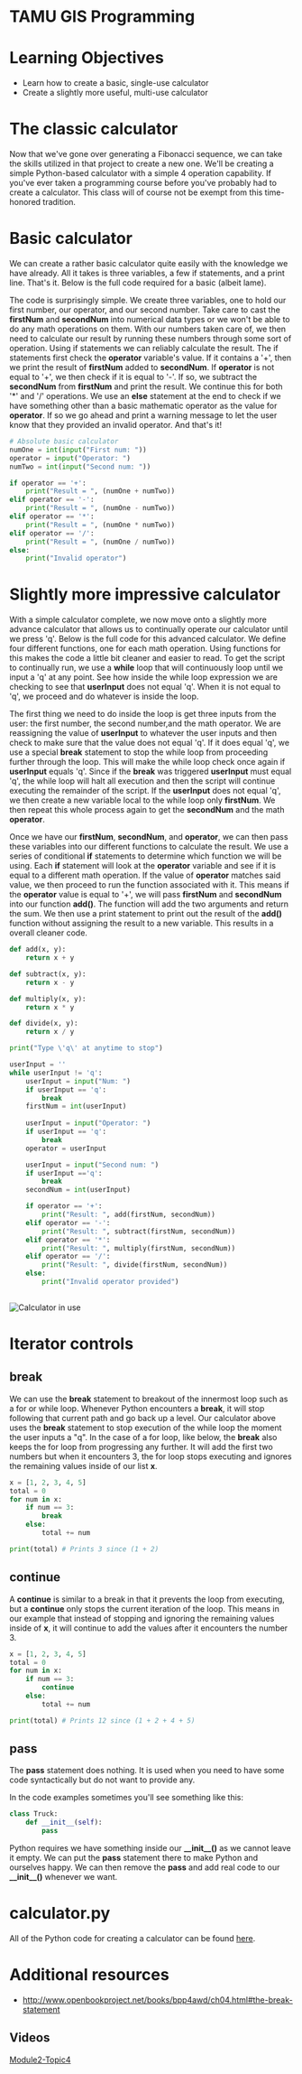 # TAMU GIS Programming
# Learning Objectives
- Learn how to create a basic, single-use calculator
- Create a slightly more useful, multi-use calculator
# The classic calculator
Now that we've gone over generating a Fibonacci sequence, we can take the skills utilized in that project to create a new one. We'll be creating a simple Python-based calculator with a simple 4 operation capability. If you've ever taken a programming course before you've probably had to create a calculator. This class will of course not be exempt from this time-honored tradition.
>
# Basic calculator
We can create a rather basic calculator quite easily with the knowledge we have already. All it takes is three variables, a few if statements, and a print line. That's it. Below is the full code required for a basic (albeit lame).
>
The code is surprisingly simple. We create three variables, one to hold our first number, our operator, and our second number. Take care to cast the **firstNum** and **secondNum** into numerical data types or we won't be able to do any math operations on them. With our numbers taken care of, we then need to calculate our result by running these numbers through some sort of operation. Using if statements we can reliably calculate the result. The if statements first check the **operator** variable's value. If it contains a '+', then we print the result of **firstNum** added to **secondNum**. If **operator** is not equal to '+', we then check if it is equal to '-'. If so, we subtract the **secondNum** from **firstNum** and print the result. We continue this for both '*' and '/' operations. We use an **else** statement at the end to check if we have something other than a basic mathematic operator as the value for **operator**. If so we go ahead and print a warning message to let the user know that they provided an invalid operator. And that's it!
>
```python
# Absolute basic calculator
numOne = int(input("First num: "))
operator = input("Operator: ")
numTwo = int(input("Second num: "))

if operator == '+':
    print("Result = ", (numOne + numTwo))
elif operator == '-':
    print("Result = ", (numOne - numTwo))
elif operator == '*':
    print("Result = ", (numOne * numTwo))
elif operator == '/':
    print("Result = ", (numOne / numTwo))
else:
    print("Invalid operator")
```
>
# Slightly more impressive calculator
With a simple calculator complete, we now move onto a slightly more advance calculator that allows us to continually operate our calculator until we press 'q'. Below is the full code for this advanced calculator. We define four different functions, one for each math operation. Using functions for this makes the code a little bit cleaner and easier to read. To get the script to continually run, we use a **while** loop that will continuously loop until we input a 'q' at any point. See how inside the while loop expression we are checking to see that **userInput** does not equal 'q'. When it is not equal to 'q', we proceed and do whatever is inside the loop. 
>
The first thing we need to do inside the loop is get three inputs from the user: the first number, the second number,and the math operator. We are reassigning the value of **userInput** to whatever the user inputs and then check to make sure that the value does not equal 'q'. If it does equal 'q', we use a special **break** statement to stop the while loop from proceeding further through the loop. This will make the while loop check once again if **userInput** equals 'q'. Since if the **break** was triggered **userInput** must equal 'q', the while loop will halt all execution and then the script will continue executing the remainder of the script. If the **userInput** does not equal 'q', we then create a new variable local to the while loop only **firstNum**. We then repeat this whole process again to get the **secondNum** and the math **operator**. 
>
Once we have our **firstNum**, **secondNum**, and **operator**, we can then pass these variables into our different functions to calculate the result. We use a series of conditional **if** statements to determine which function we will be using. Each **if** statement will look at the **operator** variable and see if it is equal to a different math operation. If the value of **operator** matches said value, we then proceed to run the function associated with it. This means if the **operator** value is equal to '+', we will pass **firstNum** and **secondNum** into our function **add()**. The function will add the two arguments and return the sum. We then use a print statement to print out the result of the **add()** function without assigning the result to a new variable. This results in a overall cleaner code.

>
```python
def add(x, y):
    return x + y

def subtract(x, y):
    return x - y

def multiply(x, y):
    return x * y

def divide(x, y):
    return x / y

print("Type \'q\' at anytime to stop")

userInput = ''
while userInput != 'q':
    userInput = input("Num: ")
    if userInput == 'q':
        break
    firstNum = int(userInput)
    
    userInput = input("Operator: ")
    if userInput == 'q':
        break
    operator = userInput

    userInput = input("Second num: ")
    if userInput =='q':
        break
    secondNum = int(userInput)

    if operator == '+':
        print("Result: ", add(firstNum, secondNum))
    elif operator == '-':
        print("Result: ", subtract(firstNum, secondNum))
    elif operator == '*':
        print("Result: ", multiply(firstNum, secondNum))
    elif operator == '/':
        print("Result: ", divide(firstNum, secondNum))
    else:
        print("Invalid operator provided")
        
```
>
>
![Calculator in use](../images/modules/08/calculator-in-use.png)
# Iterator controls
## break
We can use the **break** statement to breakout of the innermost loop such as a for or while loop. Whenever Python encounters a **break**, it will stop following that current path and go back up a level. Our calculator above uses the **break** statement to stop execution of the while loop the moment the user inputs a "q". In the case of a for loop, like below, the **break** also keeps the for loop from progressing any further. It will add the first two numbers but when it encounters 3, the for loop stops executing and ignores the remaining values inside of our list **x**.
>
```python
x = [1, 2, 3, 4, 5]
total = 0
for num in x:
    if num == 3:
        break
    else:
        total += num

print(total) # Prints 3 since (1 + 2)
```
>
## continue
A **continue** is similar to a break in that it prevents the loop from executing, but a **continue** only stops the current iteration of the loop. This means in our example that instead of stopping and ignoring the remaining values inside of **x**, it will continue to add the values after it encounters the number 3.
>
```python
x = [1, 2, 3, 4, 5]
total = 0
for num in x:
    if num == 3:
        continue
    else:
        total += num

print(total) # Prints 12 since (1 + 2 + 4 + 5)
```
>
## pass
The **pass** statement does nothing. It is used when you need to have some code syntactically but do not want to provide any.
>
In the code examples sometimes you'll see something like this:
>
```python
class Truck:
    def __init__(self):
        pass

```
>
Python requires we have something inside our **\_\_init__()** as we cannot leave it empty. We can put the **pass** statement there to make Python and ourselves happy. We can then remove the **pass** and add real code to our **\_\_init__()** whenever we want.
# <span>calculator</span>.py
All of the Python code for creating a calculator can be found [here](../code/08/calculator.py).
# Additional resources
- http://www.openbookproject.net/books/bpp4awd/ch04.html#the-break-statement

## Videos
[Module2-Topic4](https://youtu.be/lA-PmqTeZDg)
